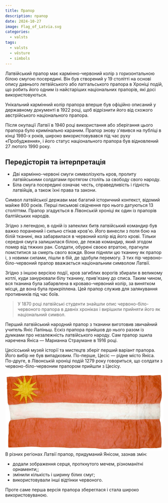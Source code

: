 ```yaml
---
title: Прапор
description: прапор
date: 2024-10-27
image: Flag_of_Latvia.svg
categories:
  - valsts
tags:
  - valsts
  - vēsture
  - simbols
---
```

Латвійський прапор має кармінно-червоний колір з горизонтальною білою смугою посередині. Він був створений у 19 столітті на основі опису давнього летвійського або латгальського прапора в Хроніці подій, що робить його одним із найстаріших національних прапорів, які досі використовуються.

Унікальний кармінний колір прапора вперше був офіційно описаний у державному документі в 1922 році, щоб відрізнити його від схожого австрійського національного прапора.

Після окупації Латвії в 1940 році використання або зберігання цього прапора було кримінально караним. Прапор знову з'явився на публіці в кінці 1980-х років, широко використовувався під час руху «Пробудження», і його статус національного прапора був відновлений 27 лютого 1990 року.

## Передісторія та інтерпретація

- Дві кармінно-червоні смуги символізують кров, пролиту латвійськими солдатами протягом століть за свободу свого народу.
- Біла смуга посередині означає честь, справедливість і гідність латвійців, а також їхні права та закони.

Символ латвійської держави має багатий історичний контекст, відомий майже 800 років. Перші письмові свідчення про нього датуються 13 століттям. Прапор згадується в Лівонській хроніці як один із прапорів балтійських народів.

Згідно з легендою, в одній із запеклих битв латвійський командир був важко поранений і сильно стікав кров'ю. Його винесли з поля бою на білій тканині, яка забарвилася в червоний колір від його крові. Тільки середня смуга залишилася білою, де лежав командир, який згодом помер від тяжких ран. Солдати, обурені своєю втратою, прагнули помститися за смерть свого вождя. Вони підняли цю тканину як прапор і, з новими силами, пішли в бій, де здобули перемогу. З тих пір червоно-біло-червоний прапор вважається національним символом Латвії.

Згідно з іншою версією події, кров загиблих ворогів збирали в великому котлі, куди занурювали білу тканину, прив'язану до списа. Таким чином, вся тканина була забарвлена в кроваво-червоний колір, за винятком місця, де вона була прикріплена. Цей прапор служив для залякування противників під час боїв.

> У 1870 році латвійські студенти знайшли опис червоно-біло-червоного прапора в давніх хроніках і вирішили прийняти його як національний символ.

Перший латвійський народний прапор з тканини виготовив звичайний учитель Яніс Лапіньш. Ескіз прапора прийшов до нього разом із думками про незалежність латвійського народу. Сам прапор зшила наречена Яніса — Марианна Страумане в 1916 році.

Цесісський музей історії та мистецтв зберіг перший варіант прапора. Його вибір не був випадковим. По-перше, Цесіс — рідне місто Яніса. По-друге, в Лівонській хроніці подій 1279 року говориться, що солдати з червоно-біло-червоним прапором прийшли з Цесісу.


![](pirmskarogs.png)
В різних регіонах Латвії прапор, придуманий Янісом, зазнав змін:

- додали зображення серця, проткнутого мечем, різноманітні орнаменти;;
- змінили кількість і ширину білих смуг;
- використовували інші відтінки червоного.

Проте саме перша версія прапора збереглася і стала широко використовуваною.
